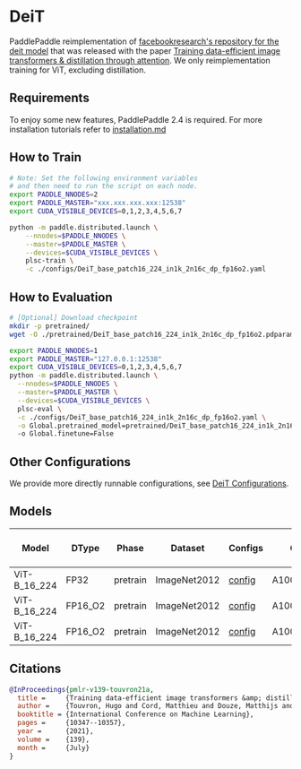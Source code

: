 # DeiT

PaddlePaddle reimplementation of [facebookresearch's repository for the deit model](https://github.com/facebookresearch/deit) that was released with the paper [Training data-efficient image transformers &amp; distillation through attention](https://arxiv.org/abs/2012.12877). We only reimplementation training for ViT, excluding distillation.

## Requirements
To enjoy some new features, PaddlePaddle 2.4 is required. For more installation tutorials 
refer to [installation.md](../../../tutorials/get_started/installation.md)

## How to Train

```bash
# Note: Set the following environment variables 
# and then need to run the script on each node.
export PADDLE_NNODES=2
export PADDLE_MASTER="xxx.xxx.xxx.xxx:12538"
export CUDA_VISIBLE_DEVICES=0,1,2,3,4,5,6,7

python -m paddle.distributed.launch \
    --nnodes=$PADDLE_NNODES \
    --master=$PADDLE_MASTER \
    --devices=$CUDA_VISIBLE_DEVICES \
    plsc-train \
    -c ./configs/DeiT_base_patch16_224_in1k_2n16c_dp_fp16o2.yaml
```

## How to Evaluation

```bash
# [Optional] Download checkpoint
mkdir -p pretrained/
wget -O ./pretrained/DeiT_base_patch16_224_in1k_2n16c_dp_fp16o2.pdparams https://plsc.bj.bcebos.com/models/deit/v2.4/DeiT_base_patch16_224_in1k_2n16c_dp_fp16o2.pdparams

```

```bash
export PADDLE_NNODES=1
export PADDLE_MASTER="127.0.0.1:12538"
export CUDA_VISIBLE_DEVICES=0,1,2,3,4,5,6,7
python -m paddle.distributed.launch \
  --nnodes=$PADDLE_NNODES \
  --master=$PADDLE_MASTER \
  --devices=$CUDA_VISIBLE_DEVICES \
  plsc-eval \
  -c ./configs/DeiT_base_patch16_224_in1k_2n16c_dp_fp16o2.yaml \
  -o Global.pretrained_model=pretrained/DeiT_base_patch16_224_in1k_2n16c_dp_fp16o2
  -o Global.finetune=False
```

## Other Configurations
We provide more directly runnable configurations, see [DeiT Configurations](./configs/).


## Models

| Model        | DType   | Phase    | Dataset      | Configs                                                      | GPUs       | Img/sec | Top1 Acc | Pre-trained checkpoint                                       | Fine-tuned checkpoint | Log                                                          |
| ------------ | ------- | -------- | ------------ | ------------------------------------------------------------ | ---------- | ------- | -------- | ------------------------------------------------------------ | --------------------- | ------------------------------------------------------------ |
| ViT-B_16_224 | FP32    | pretrain | ImageNet2012 | [config](./configs/DeiT_base_patch16_224_in1k_1n8c_dp_fp32.yaml) | A100*N1C8  | 2780    | 0.81870  | [download](https://plsc.bj.bcebos.com/models/deit/v2.4/DeiT_base_patch16_224_in1k_1n8c_dp_fp32.pdparams) |                       | [log](https://plsc.bj.bcebos.com/models/deit/v2.4/DeiT_base_patch16_224_in1k_1n8c_dp_fp32.log) |
| ViT-B_16_224 | FP16_O2 | pretrain | ImageNet2012 | [config](./configs/DeiT_base_patch16_224_in1k_1n8c_dp_fp16o2.yaml) | A100*N1C8  | 3169    | 0.82098  | [download](https://plsc.bj.bcebos.com/models/deit/v2.4/DeiT_base_patch16_224_in1k_1n8c_dp_fp16o2.pdparams) |                       | [log](https://plsc.bj.bcebos.com/models/deit/v2.4/DeiT_base_patch16_224_in1k_1n8c_dp_fp16o2.log) |
| ViT-B_16_224 | FP16_O2 | pretrain | ImageNet2012 | [config](./configs/DeiT_base_patch16_224_in1k_2n16c_dp_fp16o2.yaml) | A100*N2C16 | 6514    | 0.81831  | [download](https://plsc.bj.bcebos.com/models/deit/v2.4/DeiT_base_patch16_224_in1k_2n16c_dp_fp16o2.pdparams) | -                     | [log](https://plsc.bj.bcebos.com/models/deit/v2.4/DeiT_base_patch16_224_in1k_2n16c_dp_fp16o2.log) |



## Citations

```bibtex
@InProceedings{pmlr-v139-touvron21a,
  title =     {Training data-efficient image transformers &amp; distillation through attention},
  author =    {Touvron, Hugo and Cord, Matthieu and Douze, Matthijs and Massa, Francisco and Sablayrolles, Alexandre and Jegou, Herve},
  booktitle = {International Conference on Machine Learning},
  pages =     {10347--10357},
  year =      {2021},
  volume =    {139},
  month =     {July}
}
```
